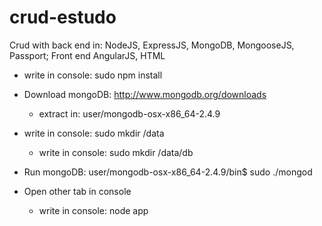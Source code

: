 crud-estudo
===========

  Crud with back end in: NodeJS, ExpressJS, MongoDB, MongooseJS, Passport; Front end AngularJS, HTML

  - write in console: sudo npm install

  - Download mongoDB: http://www.mongodb.org/downloads
  	- extract in: user/mongodb-osx-x86_64-2.4.9

  - write in console: sudo mkdir /data
    - write in console: sudo mkdir /data/db

  - Run mongoDB: 
  	user/mongodb-osx-x86_64-2.4.9/bin$ sudo ./mongod
  
  - Open other tab in console
      - write in console: node app